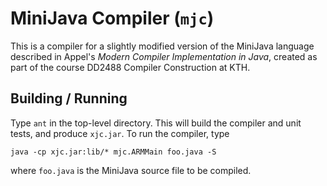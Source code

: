 MiniJava Compiler (`mjc`)
=========================

This is a compiler for a slightly modified version of the MiniJava
language described in Appel's *Modern Compiler Implementation in Java*,
created as part of the course DD2488 Compiler Construction at KTH.

Building / Running
------------------

Type `ant` in the top-level directory. This will build the compiler
and unit tests, and produce `xjc.jar`. To run the compiler, type

    java -cp xjc.jar:lib/* mjc.ARMMain foo.java -S

where `foo.java` is the MiniJava source file to be compiled.

